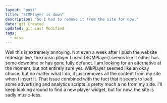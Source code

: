 ```yaml
---
layout: "post"
title: "SCMPlayer is down"
description: "So I had to remove it from the site for now."
date: git Created
updated: git Last Modified
tags:
  - misc
---
```


Well this is extremely annoying.
Not even a week after I push the website redesign live, the music player I used (SCMPlayer) seems like it either has some downtime or has gone fully defunct.
I am looking for an alternative at the moment, but not entirely sure yet.
WikPlayer seemed like an okay choice, but no matter what I do, it just removes all the content from my site when I insert it.
That issue combined with the fact that it seems to load some advertising and analytics scripts is pretty much a no from my side.
I'll keep looking around to find a new player widget, but for now, the site is sadly music-less.
